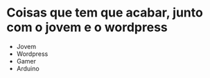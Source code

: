 # Coisas que tem que acabar, junto com o jovem e o wordpress

* Jovem
* Wordpress
* Gamer
* Arduino
